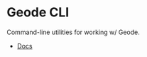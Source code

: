 # Geode CLI
Command-line utilities for working w/ Geode.

* [Docs](https://docs.geode-sdk.org/getting-started/geode-cli/)
